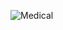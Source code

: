![Medical](https://user-images.githubusercontent.com/63497401/164202352-48564346-9f44-40bf-a38c-ea800db67c6c.png)
